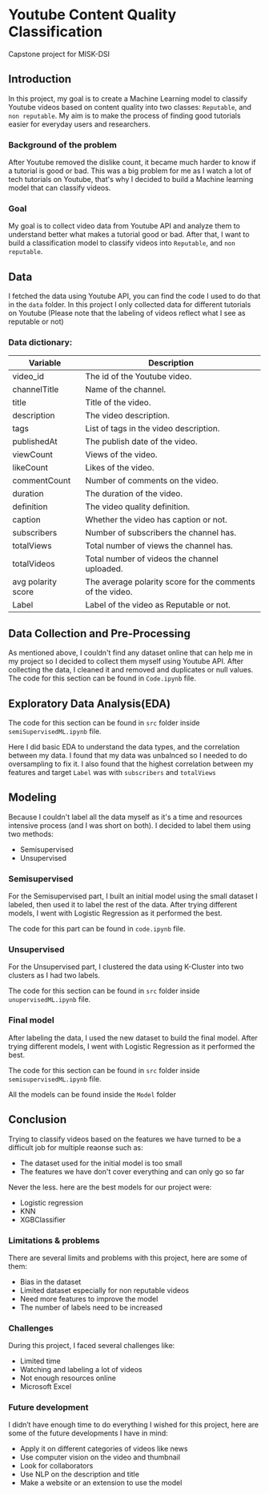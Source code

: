 # Youtube Content Quality Classification
Capstone project for MISK-DSI 

## Introduction
In this project, my goal is to create a Machine Learning model to classify Youtube videos based on content quality into two classes: `Reputable`, and `non reputable`. My aim is to make the process of finding good tutorials easier for everyday users and researchers.

### Background of the problem
After Youtube removed the dislike count, it became much harder to know if a tutorial is good or bad. This was a big problem for me as I watch a lot of tech tutorials on Youtube, that's why I decided to build a Machine learning model that can classify videos. 

### Goal
My goal is to collect video data from Youtube API and analyze them to understand better what makes a tutorial good or bad. After that, I want to build a classification model to classify videos into `Reputable`, and `non reputable`.

## Data
I fetched the data using Youtube API, you can find the code I used to do that in the ```data``` folder. In this project I only collected data for different tutorials on Youtube (Please note that the labeling of videos reflect what I see as reputable or not)

### Data dictionary:

| Variable      | Description |
| ----------- | ----------- |
| video_id    | The id of the Youtube video.       |
| channelTitle   | Name of the channel.       |
| title  | Title of the video.        |
| description   | The video description.        |
| tags   | List of tags in the video description.        |
| publishedAt   | The publish date of the video.         |
| viewCount   | Views of the video.       |
| likeCount   | Likes of the video.        |
| commentCount   | Number of comments on the video.      |
| duration   | The duration of the video.        |
| definition   | The video quality definition.       |
| caption   | Whether the video has caption or not.       |
| subscribers   | Number of subscribers the channel has.      |
| totalViews   | Total number of views the channel has.      |
| totalVideos   | Total number of videos the channel uploaded.      |
| avg polarity score   | The average polarity score for the comments of the video.      |
| Label   | Label of the video as Reputable or not.      |


## Data Collection and Pre-Processing
As mentioned above, I couldn't find any dataset online that can help me in my project so I decided to collect them myself using Youtube API. After collecting the data, I cleaned it and removed and duplicates or null values. The code for this section can be found in `Code.ipynb` file.

## Exploratory Data Analysis(EDA)
The code for this section can be found in `src` folder inside `semiSupervisedML.ipynb` file. 

Here I did basic EDA to understand the data types, and the correlation between my data. I found that my data was unbalnced so I needed to do oversampling to fix it. I also found that the highest correlation between my features and target `Label` was with `subscribers` and `totalViews`

## Modeling
Because I couldn't label all the data myself as it's a time and resources intensive process (and I was short on both). I decided to label them using two methods:

- Semisupervised
- Unsupervised

### Semisupervised
For the Semisupervised part, I built an initial model using the small dataset I labeled, then used it to label the rest of the data. After trying different models, I went with Logistic Regression as it performed the best.

The code for this part can be found in `code.ipynb` file. 

### Unsupervised
For the Unsupervised part, I clustered the data using K-Cluster into two clusters as I had two labels.

The code for this section can be found in `src` folder inside `unupervisedML.ipynb` file.

### Final model
After labeling the data, I used the new dataset to build the final model. After trying different models, I went with Logistic Regression as it performed the best.

The code for this section can be found in `src` folder inside `semisupervisedML.ipynb` file.

All the models can be found inside the `Model` folder
## Conclusion
Trying to classify videos based on the features we have turned to be a difficult job for multiple reaonse such as:

- The dataset used for the initial model is too small 
- The features we have don't cover everything and can only go so far

Never the less. here are the best models for our project were:

- Logistic regression 
- KNN 
- XGBClassifier

### Limitations & problems
There are several limits and problems with this project, here are some of them:

- Bias in the dataset 
- Limited dataset especially for non reputable videos
- Need more features to improve the model
- The number of labels need to be increased

### Challenges
During this project, I faced several challenges like:

- Limited time 
- Watching and labeling a lot of videos
- Not enough resources online
- Microsoft Excel 

### Future development
I didn’t have enough time to do everything I wished for this project, here are some of the future developments I have in mind:

- Apply it on different categories of videos like news
- Use computer vision on the video and thumbnail 
- Look for collaborators
- Use NLP on the description and title
- Make a website or an extension to use the model




